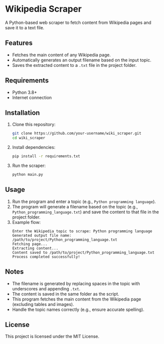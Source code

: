 # Wikipedia Scraper

A Python-based web scraper to fetch content from Wikipedia pages and save it to a text file.

## Features

- Fetches the main content of any Wikipedia page.
- Automatically generates an output filename based on the input topic.
- Saves the extracted content to a `.txt` file in the project folder.

## Requirements

- Python 3.8+
- Internet connection

## Installation

1. Clone this repository:
    ```bash
    git clone https://github.com/your-username/wiki_scraper.git
    cd wiki_scraper
    ```

2. Install dependencies:
    ```bash
    pip install -r requirements.txt
    ```

3. Run the scraper:
    ```bash
    python main.py
    ```

## Usage

1. Run the program and enter a topic (e.g., `Python programming language`).
2. The program will generate a filename based on the topic (e.g., `Python_programming_language.txt`) and save the content to that file in the project folder.
3. Example flow:
    ```plaintext
    Enter the Wikipedia topic to scrape: Python programming language
    Generated output file name: /path/to/project/Python_programming_language.txt
    Fetching page...
    Extracting content...
    Content saved to /path/to/project/Python_programming_language.txt
    Process completed successfully!
    ```

## Notes

- The filename is generated by replacing spaces in the topic with underscores and appending `.txt`.
- The content is saved in the same folder as the script.
- This program fetches the main content from the Wikipedia page (excluding tables and images).
- Handle the topic names correctly (e.g., ensure accurate spelling).

## License

This project is licensed under the MIT License.
